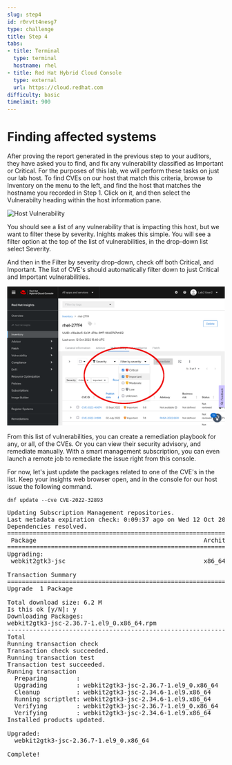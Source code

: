 ```yaml
---
slug: step4
id: r0rvtt4nesg7
type: challenge
title: Step 4
tabs:
- title: Terminal
  type: terminal
  hostname: rhel
- title: Red Hat Hybrid Cloud Console
  type: external
  url: https://cloud.redhat.com
difficulty: basic
timelimit: 900
---
```

# Finding affected systems

After proving the report generated in the previous step to your auditors, they have asked you to find, and fix any vulnerability classified as Important or Critical.  For the purposes of this lab, we will perform these tasks on just our lab host.  To find CVEs on our host that match this criteria, browse to Inventory on the menu to the left, and find the host that matches the hostname you recorded in Step 1. Click on it, and then select the Vulnerabilty heading within the host information pane.

![Host Vulnerability](../assets/cloud-console-RHEL-host-vuln.png.png)

You should see a list of any vulnerability that is impacting this host, but we want to filter these by severity.  Inights makes this simple.  You will see a filter option at the top of the list of vulnerabilities, in the drop-down list select Severity.

And then in the Filter by severity drop-down, check off both Critical, and Important. The list of CVE's should automatically filter down to just Critical and Important vulnerabilities.

![Host Filtered Vulnerabilities](../assets/cloud-console-RHEL-host-vuln-filter.png)

From this list of vulnerabilities, you can create a remediation playbook for any, or all, of the CVEs.  Or you can view their security advisory, and remediate manually.  With a smart management subscription, you can even launch a remote job to remediate the issue right from this console.

For now, let's just update the packages related to one of the CVE's in the list.  Keep your insights web browser open, and in the console for our host issue the following command.

```
dnf update --cve CVE-2022-32893
```

<pre type=file>
Updating Subscription Management repositories.
Last metadata expiration check: 0:09:37 ago on Wed 12 Oct 2022 04:41:25 PM UTC.
Dependencies resolved.
==================================================================================================================================================================================================================================
 Package                                              Architecture                                Version                                             Repository                                                             Size
==================================================================================================================================================================================================================================
Upgrading:
 webkit2gtk3-jsc                                      x86_64                                      2.36.7-1.el9_0                                      rhel-9-for-x86_64-appstream-rpms                                      6.2 M

Transaction Summary
==================================================================================================================================================================================================================================
Upgrade  1 Package

Total download size: 6.2 M
Is this ok [y/N]: y
Downloading Packages:
webkit2gtk3-jsc-2.36.7-1.el9_0.x86_64.rpm                                                                                                                                                         4.8 MB/s | 6.2 MB     00:01    
----------------------------------------------------------------------------------------------------------------------------------------------------------------------------------------------------------------------------------
Total                                                                                                                                                                                             4.8 MB/s | 6.2 MB     00:01     
Running transaction check
Transaction check succeeded.
Running transaction test
Transaction test succeeded.
Running transaction
  Preparing        :                                                                                                                                                                                                          1/1 
  Upgrading        : webkit2gtk3-jsc-2.36.7-1.el9_0.x86_64                                                                                                                                                                    1/2 
  Cleanup          : webkit2gtk3-jsc-2.34.6-1.el9.x86_64                                                                                                                                                                      2/2 
  Running scriptlet: webkit2gtk3-jsc-2.34.6-1.el9.x86_64                                                                                                                                                                      2/2 
  Verifying        : webkit2gtk3-jsc-2.36.7-1.el9_0.x86_64                                                                                                                                                                    1/2 
  Verifying        : webkit2gtk3-jsc-2.34.6-1.el9.x86_64                                                                                                                                                                      2/2 
Installed products updated.

Upgraded:
  webkit2gtk3-jsc-2.36.7-1.el9_0.x86_64                                                                                                                                                                                           

Complete!
</pre>
